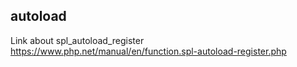 ## autoload
Link about spl_autoload_register https://www.php.net/manual/en/function.spl-autoload-register.php